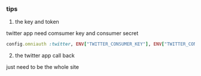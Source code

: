 ### tips


1.   the key and token

twitter app need comsumer key and consumer secret 

```ruby
config.omniauth :twitter, ENV["TWITTER_CONSUMER_KEY"], ENV["TWITTER_CONSUMER_SECRET"]
```

2.   the twitter app call back 

just need to be the whole site


